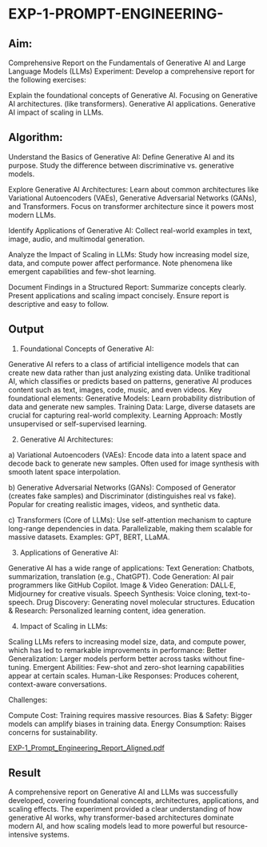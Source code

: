 # EXP-1-PROMPT-ENGINEERING-

## Aim: 
Comprehensive Report on the Fundamentals of Generative AI and Large Language Models (LLMs)
Experiment: Develop a comprehensive report for the following exercises:

Explain the foundational concepts of Generative AI.
Focusing on Generative AI architectures. (like transformers).
Generative AI applications.
Generative AI impact of scaling in LLMs.

## Algorithm:

Understand the Basics of Generative AI:
Define Generative AI and its purpose.
Study the difference between discriminative vs. generative models.

Explore Generative AI Architectures:
Learn about common architectures like Variational Autoencoders (VAEs), Generative Adversarial Networks (GANs), and Transformers.
Focus on transformer architecture since it powers most modern LLMs.

Identify Applications of Generative AI:
Collect real-world examples in text, image, audio, and multimodal generation.

Analyze the Impact of Scaling in LLMs:
Study how increasing model size, data, and compute power affect performance.
Note phenomena like emergent capabilities and few-shot learning.

Document Findings in a Structured Report:
Summarize concepts clearly.
Present applications and scaling impact concisely.
Ensure report is descriptive and easy to follow.

## Output
1. Foundational Concepts of Generative AI:

Generative AI refers to a class of artificial intelligence models that can create new data rather than just analyzing existing data.
Unlike traditional AI, which classifies or predicts based on patterns, generative AI produces content such as text, images, code, music, and even videos.
Key foundational elements:
Generative Models: Learn probability distribution of data and generate new samples.
Training Data: Large, diverse datasets are crucial for capturing real-world complexity.
Learning Approach: Mostly unsupervised or self-supervised learning.

2. Generative AI Architectures:

a) Variational Autoencoders (VAEs):
Encode data into a latent space and decode back to generate new samples.
Often used for image synthesis with smooth latent space interpolation.

b) Generative Adversarial Networks (GANs):
Composed of Generator (creates fake samples) and Discriminator (distinguishes real vs fake).
Popular for creating realistic images, videos, and synthetic data.

c) Transformers (Core of LLMs):
Use self-attention mechanism to capture long-range dependencies in data.
Parallelizable, making them scalable for massive datasets.
Examples: GPT, BERT, LLaMA.

3. Applications of Generative AI:

Generative AI has a wide range of applications:
Text Generation: Chatbots, summarization, translation (e.g., ChatGPT).
Code Generation: AI pair programmers like GitHub Copilot.
Image & Video Generation: DALL·E, Midjourney for creative visuals.
Speech Synthesis: Voice cloning, text-to-speech.
Drug Discovery: Generating novel molecular structures.
Education & Research: Personalized learning content, idea generation.

4. Impact of Scaling in LLMs:

Scaling LLMs refers to increasing model size, data, and compute power, which has led to remarkable improvements in performance:
Better Generalization: Larger models perform better across tasks without fine-tuning.
Emergent Abilities: Few-shot and zero-shot learning capabilities appear at certain scales.
Human-Like Responses: Produces coherent, context-aware conversations.

Challenges:

Compute Cost: Training requires massive resources.
Bias & Safety: Bigger models can amplify biases in training data.
Energy Consumption: Raises concerns for sustainability.

[EXP-1_Prompt_Engineering_Report_Aligned.pdf](https://github.com/user-attachments/files/22057101/EXP-1_Prompt_Engineering_Report_Aligned.pdf)


## Result
A comprehensive report on Generative AI and LLMs was successfully developed, covering foundational concepts, architectures, applications, and scaling effects. The experiment provided a clear understanding of how generative AI works, why transformer-based architectures dominate modern AI, and how scaling models lead to more powerful but resource-intensive systems.
